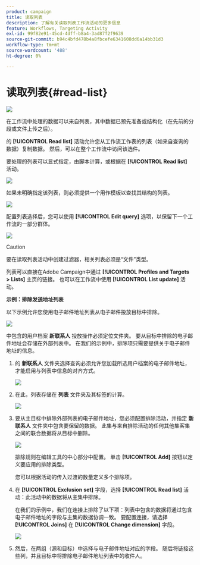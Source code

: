 ```yaml
---
product: campaign
title: 读取列表
description: 了解有关读取列表工作流活动的更多信息
feature: Workflows, Targeting Activity
exl-id: 99f82e91-45cd-4dff-b8a4-3ad87f2f9639
source-git-commit: b94c4bfd478b4a8fbcefe6341608dd6a14bb31d3
workflow-type: tm+mt
source-wordcount: '488'
ht-degree: 0%

---
```


# 读取列表{#read-list}

![](../../assets/common.svg)

在工作流中处理的数据可以来自列表，其中数据已预先准备或结构化（在先前的分段或文件上传之后）。

的 **[!UICONTROL Read list]** 活动允许您从工作流工作表的列表（如来自查询的数据）复制数据。 然后，可以在整个工作流中访问该选件。

要处理的列表可以显式指定，由脚本计算，或根据在 **[!UICONTROL Read list]** 活动。

![](assets/list_edit_select_option_01.png)

如果未明确指定该列表，则必须提供一个用作模板以查找其结构的列表。

![](assets/s_advuser_list_template_select.png)

配置列表选择后，您可以使用 **[!UICONTROL Edit query]** 选项，以保留下一个工作流的一部分群体。

![](assets/wf_readlist_1.png)

>[!CAUTION]
>
>要在读取列表活动中创建过滤器，相关列表必须是“文件”类型。

列表可以直接在Adobe Campaign中通过 **[!UICONTROL Profiles and Targets > Lists]** 主页的链接。 也可以在工作流中使用 **[!UICONTROL List update]** 活动。

**示例：排除发送地址列表**

以下示例允许您使用电子邮件地址列表从电子邮件投放目标中排除。

![](assets/s_advuser_list_read_sample_1.png)

中包含的用户档案 **新联系人** 投放操作必须定位文件夹。 要从目标中排除的电子邮件地址会存储在外部列表中。 在我们的示例中，排除项只需要提供关于电子邮件地址的信息。

1. 的 **新联系人** 文件夹选择查询必须允许您加载所选用户档案的电子邮件地址，才能启用与列表中信息的对齐方式。

   ![](assets/s_advuser_list_read_sample_0.png)

1. 在此，列表存储在 **列表** 文件夹及其标签的计算。

   ![](assets/s_advuser_list_read_sample_2.png)

1. 要从主目标中排除外部列表的电子邮件地址，您必须配置排除活动，并指定 **新联系人** 文件夹中包含要保留的数据。 此集与来自排除活动的任何其他集客集之间的联合数据将从目标中删除。

   ![](assets/s_advuser_list_read_sample_3.png)

   排除规则在编辑工具的中心部分中配置。 单击 **[!UICONTROL Add]** 按钮以定义要应用的排除类型。

   您可以根据活动的传入过渡的数量定义多个排除项。

1. 在 **[!UICONTROL Exclusion set]** 字段，选择 **[!UICONTROL Read list]** 活动：此活动中的数据将从主集中排除。

   在我们的示例中，我们在连接上排除了以下项：列表中包含的数据将通过包含电子邮件地址的字段与主集的数据协调一致。 要配置连接，请选择 **[!UICONTROL Joins]** 在 **[!UICONTROL Change dimension]** 字段。

   ![](assets/s_advuser_list_read_sample_4.png)

1. 然后，在两组（源和目标）中选择与电子邮件地址对应的字段。 随后将链接这些列，并且目标中将排除电子邮件地址列表中的收件人。
